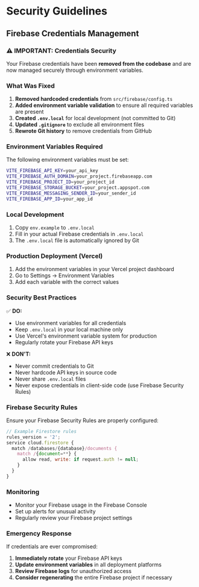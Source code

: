 # Security Guidelines

## Firebase Credentials Management

### ⚠️ IMPORTANT: Credentials Security

Your Firebase credentials have been **removed from the codebase** and are now managed securely through environment variables.

### What Was Fixed

1. **Removed hardcoded credentials** from `src/firebase/config.ts`
2. **Added environment variable validation** to ensure all required variables are present
3. **Created `.env.local`** for local development (not committed to Git)
4. **Updated `.gitignore`** to exclude all environment files
5. **Rewrote Git history** to remove credentials from GitHub

### Environment Variables Required

The following environment variables must be set:

```bash
VITE_FIREBASE_API_KEY=your_api_key
VITE_FIREBASE_AUTH_DOMAIN=your_project.firebaseapp.com
VITE_FIREBASE_PROJECT_ID=your_project_id
VITE_FIREBASE_STORAGE_BUCKET=your_project.appspot.com
VITE_FIREBASE_MESSAGING_SENDER_ID=your_sender_id
VITE_FIREBASE_APP_ID=your_app_id
```

### Local Development

1. Copy `env.example` to `.env.local`
2. Fill in your actual Firebase credentials in `.env.local`
3. The `.env.local` file is automatically ignored by Git

### Production Deployment (Vercel)

1. Add the environment variables in your Vercel project dashboard
2. Go to Settings → Environment Variables
3. Add each variable with the correct values

### Security Best Practices

✅ **DO:**
- Use environment variables for all credentials
- Keep `.env.local` in your local machine only
- Use Vercel's environment variable system for production
- Regularly rotate your Firebase API keys

❌ **DON'T:**
- Never commit credentials to Git
- Never hardcode API keys in source code
- Never share `.env.local` files
- Never expose credentials in client-side code (use Firebase Security Rules)

### Firebase Security Rules

Ensure your Firebase Security Rules are properly configured:

```javascript
// Example Firestore rules
rules_version = '2';
service cloud.firestore {
  match /databases/{database}/documents {
    match /{document=**} {
      allow read, write: if request.auth != null;
    }
  }
}
```

### Monitoring

- Monitor your Firebase usage in the Firebase Console
- Set up alerts for unusual activity
- Regularly review your Firebase project settings

### Emergency Response

If credentials are ever compromised:

1. **Immediately rotate** your Firebase API keys
2. **Update environment variables** in all deployment platforms
3. **Review Firebase logs** for unauthorized access
4. **Consider regenerating** the entire Firebase project if necessary 